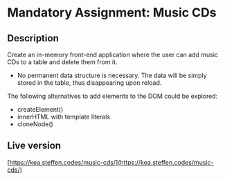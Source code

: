 # Mandatory Assignment: Music CDs

## Description

Create an in-memory front-end application where the user can add music CDs to a table and delete them from it.

- No permanent data structure is necessary. The data will be simply stored in the table, thus disappearing upon reload.

The following alternatives to add elements to the DOM could be explored:

- createElement()
- innerHTML with template literals
- cloneNode()

## Live version

[https://kea.steffen.codes/music-cds/](https://kea.steffen.codes/music-cds/)

